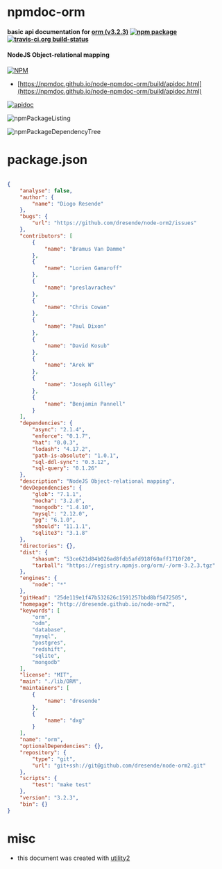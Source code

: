 # npmdoc-orm

#### basic api documentation for  [orm (v3.2.3)](http://dresende.github.io/node-orm2)  [![npm package](https://img.shields.io/npm/v/npmdoc-orm.svg?style=flat-square)](https://www.npmjs.org/package/npmdoc-orm) [![travis-ci.org build-status](https://api.travis-ci.org/npmdoc/node-npmdoc-orm.svg)](https://travis-ci.org/npmdoc/node-npmdoc-orm)

#### NodeJS Object-relational mapping

[![NPM](https://nodei.co/npm/orm.png?downloads=true&downloadRank=true&stars=true)](https://www.npmjs.com/package/orm)

- [https://npmdoc.github.io/node-npmdoc-orm/build/apidoc.html](https://npmdoc.github.io/node-npmdoc-orm/build/apidoc.html)

[![apidoc](https://npmdoc.github.io/node-npmdoc-orm/build/screenCapture.buildCi.browser.%252Ftmp%252Fbuild%252Fapidoc.html.png)](https://npmdoc.github.io/node-npmdoc-orm/build/apidoc.html)

![npmPackageListing](https://npmdoc.github.io/node-npmdoc-orm/build/screenCapture.npmPackageListing.svg)

![npmPackageDependencyTree](https://npmdoc.github.io/node-npmdoc-orm/build/screenCapture.npmPackageDependencyTree.svg)



# package.json

```json

{
    "analyse": false,
    "author": {
        "name": "Diogo Resende"
    },
    "bugs": {
        "url": "https://github.com/dresende/node-orm2/issues"
    },
    "contributors": [
        {
            "name": "Bramus Van Damme"
        },
        {
            "name": "Lorien Gamaroff"
        },
        {
            "name": "preslavrachev"
        },
        {
            "name": "Chris Cowan"
        },
        {
            "name": "Paul Dixon"
        },
        {
            "name": "David Kosub"
        },
        {
            "name": "Arek W"
        },
        {
            "name": "Joseph Gilley"
        },
        {
            "name": "Benjamin Pannell"
        }
    ],
    "dependencies": {
        "async": "2.1.4",
        "enforce": "0.1.7",
        "hat": "0.0.3",
        "lodash": "4.17.2",
        "path-is-absolute": "1.0.1",
        "sql-ddl-sync": "0.3.12",
        "sql-query": "0.1.26"
    },
    "description": "NodeJS Object-relational mapping",
    "devDependencies": {
        "glob": "7.1.1",
        "mocha": "3.2.0",
        "mongodb": "1.4.10",
        "mysql": "2.12.0",
        "pg": "6.1.0",
        "should": "11.1.1",
        "sqlite3": "3.1.8"
    },
    "directories": {},
    "dist": {
        "shasum": "53ce621d84b026ad8fdb5afd918f60aff1710f20",
        "tarball": "https://registry.npmjs.org/orm/-/orm-3.2.3.tgz"
    },
    "engines": {
        "node": "*"
    },
    "gitHead": "25de119e1f47b532626c1591257bbd8bf5d72505",
    "homepage": "http://dresende.github.io/node-orm2",
    "keywords": [
        "orm",
        "odm",
        "database",
        "mysql",
        "postgres",
        "redshift",
        "sqlite",
        "mongodb"
    ],
    "license": "MIT",
    "main": "./lib/ORM",
    "maintainers": [
        {
            "name": "dresende"
        },
        {
            "name": "dxg"
        }
    ],
    "name": "orm",
    "optionalDependencies": {},
    "repository": {
        "type": "git",
        "url": "git+ssh://git@github.com/dresende/node-orm2.git"
    },
    "scripts": {
        "test": "make test"
    },
    "version": "3.2.3",
    "bin": {}
}
```



# misc
- this document was created with [utility2](https://github.com/kaizhu256/node-utility2)
